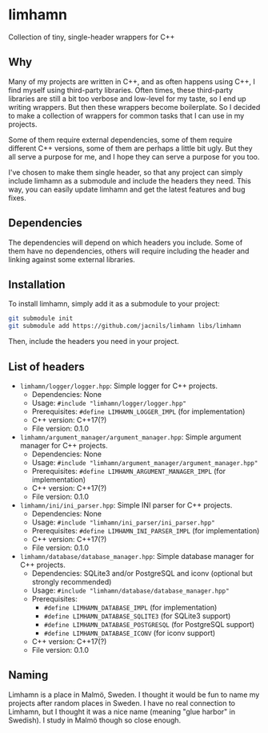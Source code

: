 # limhamn

Collection of tiny, single-header wrappers for C++

## Why

Many of my projects are written in C++, and as often happens using C++,
I find myself using third-party libraries. Often times, these third-party libraries
are still a bit too verbose and low-level for my taste, so I end up writing wrappers.
But then these wrappers become boilerplate. So I decided to make a collection of
wrappers for common tasks that I can use in my projects.

Some of them require external dependencies, some of them require different C++ versions,
some of them are perhaps a little bit ugly. But they all serve a purpose for me, and I
hope they can serve a purpose for you too.

I've chosen to make them single header, so that any project can simply include
limhamn as a submodule and include the headers they need. This way, you can
easily update limhamn and get the latest features and bug fixes.

## Dependencies

The dependencies will depend on which headers you include. Some of them have no
dependencies, others will require including the header and linking against
some external libraries.

## Installation

To install limhamn, simply add it as a submodule to your project:

```sh
git submodule init
git submodule add https://github.com/jacnils/limhamn libs/limhamn
```

Then, include the headers you need in your project. 

## List of headers

- `limhamn/logger/logger.hpp`: Simple logger for C++ projects.
  - Dependencies: None
  - Usage: `#include "limhamn/logger/logger.hpp"`
  - Prerequisites: `#define LIMHAMN_LOGGER_IMPL` (for implementation)
  - C++ version: C++17(?)
  - File version: 0.1.0
- `limhamn/argument_manager/argument_manager.hpp`: Simple argument manager for C++ projects.
  - Dependencies: None
  - Usage: `#include "limhamn/argument_manager/argument_manager.hpp"`
  - Prerequisites: `#define LIMHAMN_ARGUMENT_MANAGER_IMPL` (for implementation)
  - C++ version: C++17(?)
  - File version: 0.1.0
- `limhamn/ini/ini_parser.hpp`: Simple INI parser for C++ projects.
  - Dependencies: None
  - Usage: `#include "limhamn/ini_parser/ini_parser.hpp"`
  - Prerequisites: `#define LIMHAMN_INI_PARSER_IMPL` (for implementation)
  - C++ version: C++17(?)
  - File version: 0.1.0
- `limhamn/database/database_manager.hpp`: Simple database manager for C++ projects.
  - Dependencies: SQLite3 and/or PostgreSQL and iconv (optional but strongly recommended)
  - Usage: `#include "limhamn/database/database_manager.hpp"`
  - Prerequisites: 
    - `#define LIMHAMN_DATABASE_IMPL` (for implementation)
    - `#define LIMHAMN_DATABASE_SQLITE3` (for SQLite3 support)
    - `#define LIMHAMN_DATABASE_POSTGRESQL` (for PostgreSQL support)
    - `#define LIMHAMN_DATABASE_ICONV` (for iconv support)
  - C++ version: C++17(?)
  - File version: 0.1.0

## Naming

Limhamn is a place in Malmö, Sweden. I thought it would be fun to name my projects after
random places in Sweden. I have no real connection to Limhamn, but I thought it was a nice
name (meaning "glue harbor" in Swedish). I study in Malmö though so close enough.